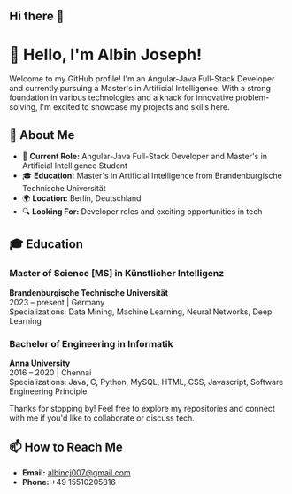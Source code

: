 ## Hi there 👋

<!--
**albinjoseph03/albinjoseph03** is a ✨ _special_ ✨ repository because its `README.md` (this file) appears on your GitHub profile.

Here are some ideas to get you started:

- 🔭 I’m currently working on ...
- 🌱 I’m currently learning ...
- 👯 I’m looking to collaborate on ...
- 🤔 I’m looking for help with ...
- 💬 Ask me about ...
- 📫 How to reach me: ...
- 😄 Pronouns: ...
- ⚡ Fun fact: ...
-->
# 👋 Hello, I'm Albin Joseph!

Welcome to my GitHub profile! I'm an Angular-Java Full-Stack Developer and currently pursuing a Master's in Artificial Intelligence. With a strong foundation in various technologies and a knack for innovative problem-solving, I'm excited to showcase my projects and skills here.

## 🚀 About Me

- 💼 **Current Role:** Angular-Java Full-Stack Developer and Master's in Artificial Intelligence Student
- 🎓 **Education:** Master's in Artificial Intelligence from Brandenburgische Technische Universität
- 🌍 **Location:** Berlin, Deutschland
- 🔍 **Looking For:** Developer roles and exciting opportunities in tech

## 🎓 Education

### Master of Science [MS] in Künstlicher Intelligenz
**Brandenburgische Technische Universität**  
2023 – present | Germany  
Specializations: Data Mining, Machine Learning, Neural Networks, Deep Learning

### Bachelor of Engineering in Informatik
**Anna University**  
2016 – 2020 | Chennai  
Specializations: Java, C, Python, MySQL, HTML, CSS, Javascript, Software Engineering Principle

Thanks for stopping by! Feel free to explore my repositories and connect with me if you'd like to collaborate or discuss tech.

## 📫 How to Reach Me

- **Email:** albincj007@gmail.com
- **Phone:** +49 15510205816
